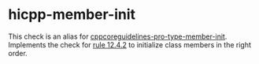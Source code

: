 # hicpp-member-init

This check is an alias for
[cppcoreguidelines-pro-type-member-init](cppcoreguidelines-pro-type-member-init.html).
Implements the check for
[rule 12.4.2](http://www.codingstandard.com/rule/12-4-2-ensure-that-a-constructor-initializes-explicitly-all-base-classes-and-non-static-data-members/)
to initialize class members in the right order.
